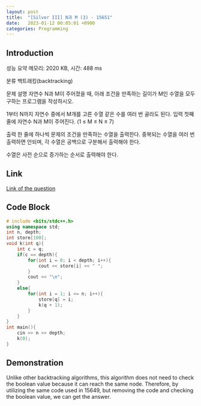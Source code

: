 ```yaml
---
layout: post
title:  "[Silver III] N과 M (3) - 15651"
date:   2023-01-12 00:05:01 +0900
categories: Programming
---
```


## Introduction

성능 요약
메모리: 2020 KB, 시간: 488 ms

분류
백트래킹(backtracking)

문제 설명
자연수 N과 M이 주어졌을 때, 아래 조건을 만족하는 길이가 M인 수열을 모두 구하는 프로그램을 작성하시오.

1부터 N까지 자연수 중에서 M개를 고른 수열
같은 수를 여러 번 골라도 된다.
입력
첫째 줄에 자연수 N과 M이 주어진다. (1 ≤ M ≤ N ≤ 7)

출력
한 줄에 하나씩 문제의 조건을 만족하는 수열을 출력한다. 중복되는 수열을 여러 번 출력하면 안되며, 각 수열은 공백으로 구분해서 출력해야 한다.

수열은 사전 순으로 증가하는 순서로 출력해야 한다.

## Link

[Link of the question](https://www.acmicpc.net/problem/15651)

## Code Block

```c++
# include <bits/stdc++.h>
using namespace std;
int n, depth;
int store[100];
void k(int q){
    int c = q;
    if(c == depth){
        for(int i = 0; i < depth; i++){
            cout << store[i] << " ";
        }
        cout << "\n";
    }
    else{
        for(int i = 1; i <= n; i++){
            store[q] = i;
            k(q + 1);
        }
    }
}
int main(){
    cin >> n >> depth;
    k(0);
}
```

## Demonstration

Unlike other backtracking algorithms, this algorithm does not need to check the boolean value because it can reach the same node. Therefore, by utilizing the same code used in 15649, but removing the code and checking the boolean value, we can get the answer.
